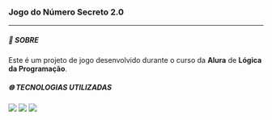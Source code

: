 <h3>Jogo do Número Secreto 2.0</h3>
<hr>
<h5>🎯 SOBRE</h5>
Este é um projeto de jogo desenvolvido durante o curso da <b>Alura</b> de <b>Lógica da Programação</b>.
<br>
<h5>🌐 TECNOLOGIAS UTILIZADAS</h5>
<div>
  <img src="https://img.shields.io/badge/HTML-6b7076?style=for-the-badge&logo=html5&logoColor=white">
  <img src="https://img.shields.io/badge/CSS-6b7076?&style=for-the-badge&logo=css3&logoColor=white">
  <img src="https://img.shields.io/badge/JavaScript-6b7076?style=for-the-badge&logo=javascript&logoColor=white">
</div>

